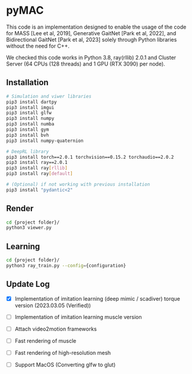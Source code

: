 # pyMAC

This code is an implementation designed to enable the usage of the code for MASS [Lee et al, 2019], Generative GaitNet [Park et al, 2022], and Bidirectional GaitNet [Park et al, 2023] solely through Python libraries without the need for C++.

We checked this code works in Python 3.8, ray(rllib) 2.0.1 and Cluster Server (64 CPUs (128 threads) and 1 GPU (RTX 3090) per node).


## Installation

```bash
# Simulation and viwer libraries
pip3 install dartpy 
pip3 install imgui 
pip3 install glfw 
pip3 install numpy 
pip3 install numba 
pip3 install gym 
pip3 install bvh 
pip3 install numpy-quaternion

# DeepRL library 
pip3 install torch==2.0.1 torchvision==0.15.2 torchaudio==2.0.2
pip3 install ray==2.0.1 
pip3 install ray[rllib] 
pip3 install ray[default]

# (Optional) if not working with previous installation
pip3 install "pydantic<2"
```
## Render 

```bash
cd {project folder}/
python3 viewer.py
```

## Learning 

```bash
cd {project folder}/
python3 ray_train.py --config={configuration}
```

## Update Log
- [x] Implementation of imitation learning (deep mimic / scadiver) torque version (2023.03.05 (Verified))

- [ ] Implementation of imitation learning muscle version 

- [ ] Attach video2motion frameworks

- [ ] Fast rendering of muscle 

- [ ] Fast rendering of high-resolution mesh

- [ ] Support MacOS (Converting glfw to glut)